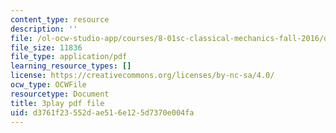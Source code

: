 ```yaml
---
content_type: resource
description: ''
file: /ol-ocw-studio-app/courses/8-01sc-classical-mechanics-fall-2016/d3761f23552dae516e125d7370e004fa_ozIdCgo5uI4.pdf
file_size: 11836
file_type: application/pdf
learning_resource_types: []
license: https://creativecommons.org/licenses/by-nc-sa/4.0/
ocw_type: OCWFile
resourcetype: Document
title: 3play pdf file
uid: d3761f23-552d-ae51-6e12-5d7370e004fa
---
```

